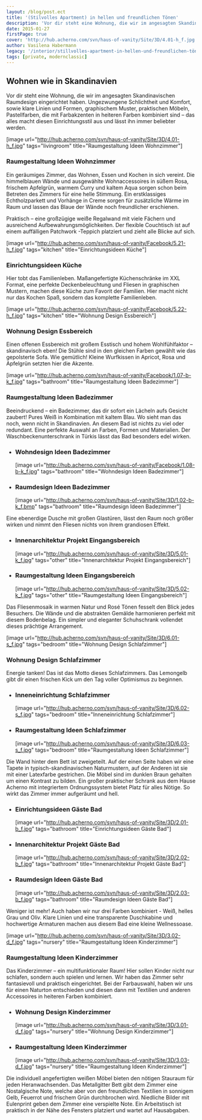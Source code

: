 ```yaml
---
layout: /blog/post.ect
title: '(Stilvolles Apartment) in hellen und freundlichen Tönen'
description: 'Vor dir steht eine Wohnung, die wir im angesagten Skandinavischen Raumdesign eingerichtet haben. Ungezwungene Schlichtheit und Komfort, sowie klare Linien und Formen, graphischem Muster, praktischen Möbeln, Pastellfarben, die mit Farbakzenten in heiteren Farben kombiniert sind – das alles macht diesen Einrichtungsstil aus und lässt ihn immer beliebter werden. '
date: 2015-01-27
firstPage: true
cover: 'http://hub.acherno.com/svn/haus-of-vanity/Site/3D/4.01-h_f.jpg'
author: Vasilena Habermann
legacy: '/interior/stillvolles-apartment-in-hellen-und-freundlichen-tönen.html'
tags: [private, modernclassic]
---
```

## **Wohnen** wie in **Skandinavien**
Vor dir steht eine Wohnung, die wir im angesagten Skandinavischen Raumdesign eingerichtet haben. Ungezwungene Schlichtheit und Komfort, sowie klare Linien und Formen, graphischem Muster, praktischen Möbeln, Pastellfarben, die mit Farbakzenten in heiteren Farben kombiniert sind – das alles macht diesen Einrichtungsstil aus und lässt ihn immer beliebter werden.

[image url="http://hub.acherno.com/svn/haus-of-vanity/Site/3D/4.01-h_f.jpg" tags="livingroom" title="Raumgestaltung Ideen Wohnzimmer"]
### Raumgestaltung Ideen **Wohnzimmer**

Ein geräumiges Zimmer, das Wohnen, Essen und Kochen in sich vereint. Die himmelblauen Wände und ausgewählte Wohnaccessoires in süßem Rosa, frischem Apfelgrün, warmem Curry und kaltem Aqua sorgen schon beim Betreten des Zimmers für eine helle Stimmung. Ein erstklassiges Echtholzparkett  und Vorhänge in Creme sorgen für zusätzliche Wärme im Raum und lassen das Blaue der Wände noch freundlicher erschienen. 

Praktisch – eine großzügige weiße Regalwand mit viele Fächern und ausreichend Aufbewahrungsmöglichkeiten.  Der flexible Couchtisch ist auf einem auffälligen Patchwork -Teppich platziert und zieht alle Blicke auf sich.

[image url="http://hub.acherno.com/svn/haus-of-vanity/Facebook/5.21-h_f.jpg" tags="kitchen" title="Einrichtungsideen Küche"]
### Einrichtungsideen **Küche**

Hier tobt das Familienleben. Maßangefertigte Küchenschränke im XXL Format, eine perfekte Deckenbeleuchtung und Fliesen in graphischen Mustern, machen diese Küche zum Favorit der Familien. Hier macht nicht nur das Kochen Spaß, sondern das komplette Familienleben.

[image url="http://hub.acherno.com/svn/haus-of-vanity/Facebook/5.22-h_f.jpg" tags="kitchen" title="Wohnung Design Essbereich"]
### Wohnung Design **Essbereich**

Einen offenen Essbereich mit großem Esstisch und hohem Wohlfühlfaktor – skandinavisch eben! Die Stühle sind in den gleichen Farben gewählt wie das gepolsterte Sofa. Wie gemütlich! Kleine Wurfkissen in Apricot, Rosa und Apfelgrün setzten hier die Akzente.

[image url="http://hub.acherno.com/svn/haus-of-vanity/Facebook/1.07-b-k_f.jpg" tags="bathroom" title="Raumgestaltung Ideen Badezimmer"]
### Raumgestaltung Ideen **Badezimmer**

Beeindruckend – ein Badezimmer, das dir sofort ein Lächeln aufs Gesicht zaubert! Pures Weiß in Kombination mit kaltem Blau. Wo sieht man das noch, wenn nicht in Skandinavien. An diesem Bad ist nichts zu viel oder redundant. Eine perfekte Auswahl an Farben, Formen und Materialien. Der Waschbeckenunterschrank in Türkis lässt das Bad besonders edel wirken. 

-   ### Wohndesign Ideen **Badezimmer**
    [image url="http://hub.acherno.com/svn/haus-of-vanity/Facebook/1.08-b-k_f.jpg" tags="bathroom" title="Wohndesign Ideen Badezimmer"]
-   ### Raumdesign Ideen **Badezimmer**
    [image url="http://hub.acherno.com/svn/haus-of-vanity/Site/3D/1.02-b-k_f.bmp" tags="bathroom" title="Raumdesign Ideen Badezimmer"]

Eine ebenerdige Dusche mit großen Glastüren, lässt den Raum noch größer wirken und nimmt den Fliesen nichts von ihrem grandiosen Effekt.

-   ### Innenarchitektur Projekt **Eingangsbereich**
    [image url="http://hub.acherno.com/svn/haus-of-vanity/Site/3D/5.01-k_f.jpg" tags="other" title="Innenarchitektur Projekt Eingangsbereich"]
-   ### Raumgestaltung Ideen **Eingangsbereich**
    [image url="http://hub.acherno.com/svn/haus-of-vanity/Site/3D/5.02-k_f.jpg" tags="other" title="Raumgestaltung Ideen Eingangsbereich"]

Das Fliesenmosaik in warmen Natur und Rosé Tönen fesselt den Blick jedes Besuchers. Die Wände und die abstrakten Gemälde harmonieren perfekt mit diesem Bodenbelag. Ein simpler und eleganter Schuhschrank vollendet dieses prächtige Arrangement. 

[image url="http://hub.acherno.com/svn/haus-of-vanity/Site/3D/6.01-s_f.jpg" tags="bedroom" title="Wohnung Design Schlafzimmer"]
### Wohnung Design **Schlafzimmer**

Energie tanken! Das ist das Motto dieses Schlafzimmers. Das Lemongelb gibt dir einen frischen Kick um den Tag voller Optimismus zu beginnen. 

-   ### Inneneinrichtung **Schlafzimmer**
    [image url="http://hub.acherno.com/svn/haus-of-vanity/Site/3D/6.02-s_f.jpg" tags="bedroom" title="Inneneinrichtung Schlafzimmer"]
-   ### Raumgestaltung Ideen **Schlafzimmer**
    [image url="http://hub.acherno.com/svn/haus-of-vanity/Site/3D/6.03-s_f.jpg" tags="bedroom" title="Raumgestaltung Ideen Schlafzimmer"]

Die Wand hinter dem Bett ist zweigeteilt. Auf der einen Seite haben wir eine Tapete in typisch-skandinavischen Naturmustern, auf der Anderen ist sie mit einer Latexfarbe gestrichen. Die Möbel sind im dunklen Braun gehalten um einen Kontrast zu bilden. Ein großer praktischer Schrank aus dem Hause Acherno mit integriertem Ordnungssystem bietet Platz für alles Nötige. So wirkt das Zimmer immer aufgeräumt und hell.

-   ### Einrichtungsideen **Gäste Bad**
    [image url="http://hub.acherno.com/svn/haus-of-vanity/Site/3D/2.01-b_f.jpg" tags="bathroom" title="Einrichtungsideen Gäste Bad"]
-   ### Innenarchitektur Projekt **Gäste Bad**
    [image url="http://hub.acherno.com/svn/haus-of-vanity/Site/3D/2.02-b_f.jpg" tags="bathroom" title="Innenarchitektur Projekt Gäste Bad"]
-   ### Raumdesign Ideen **Gäste Bad**
    [image url="http://hub.acherno.com/svn/haus-of-vanity/Site/3D/2.03-b_f.jpg" tags="bathroom" title="Raumdesign Ideen Gäste Bad"]

Weniger ist mehr! Auch haben wir nur drei Farben kombiniert - Weiß, helles Grau und Oliv. Klare Linien und eine transparente Duschkabine und hochwertige Armaturen  machen aus diesem Bad eine kleine Wellnessoase.

[image url="http://hub.acherno.com/svn/haus-of-vanity/Site/3D/3.02-d_f.jpg" tags="nursery" title="Raumgestaltung Ideen Kinderzimmer"]
### Raumgestaltung Ideen **Kinderzimmer**

Das Kinderzimmer – ein multifunktionaler Raum! Hier sollen Kinder nicht nur schlafen, sondern auch spielen und lernen. Wir haben das Zimmer sehr fantasievoll und praktisch eingerichtet. Bei der Farbauswahl, haben wir uns für einen Naturton entschieden und diesen dann mit Textilien und anderen Accessoires in heiteren Farben kombiniert.

-   ### Wohnung Design **Kinderzimmer**
    [image url="http://hub.acherno.com/svn/haus-of-vanity/Site/3D/3.01-d_f.jpg" tags="nursery" title="Wohnung Design Kinderzimmer"]
-   ### Raumgestaltung Ideen **Kinderzimmer**
    [image url="http://hub.acherno.com/svn/haus-of-vanity/Site/3D/3.03-d_f.jpg" tags="nursery" title="Raumgestaltung Ideen Kinderzimmer"]

Die individuell angefertigten weißen Möbel bieten den nötigen Stauraum für jeden Heranwachsenden. Das Metallgitter Bett gibt dem Zimmer eine Nostalgische Note, welche aber von den freundlichen Textilien in sonnigem Gelb, Feuerrot und frischem Grün durchbrochen wird. Niedliche Bilder mit Eulenprint geben dem Zimmer eine verspielte Note. Ein Arbeitstisch ist praktisch in der Nähe des Fensters platziert und wartet auf Hausabgaben.
